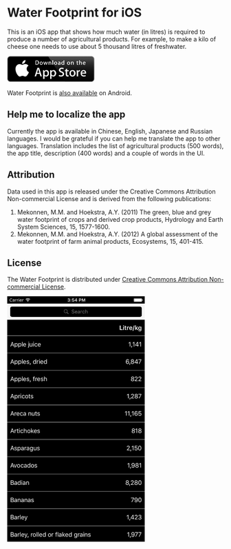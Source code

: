 # Water Footprint for iOS

This is an iOS app that shows how much water (in litres) is required to produce a number of agricultural products. For example, to make a kilo of cheese one needs to use about 5 thousand litres of freshwater.

<a href='https://itunes.apple.com/us/app/water-footprint/id1044041294' title='Download on App Store'><img src='https://raw.githubusercontent.com/evgenyneu/water-footprint-ios/master/Graphics/Readme/appstore_badge.png' height="60" alt='Download Water Footprint on App Store' class='AppStoreBadge'></a>

Water Footprint is [also available](http://evgenii.com/projects/water-footprint-app-ios-android/) on Android.

## Help me to localize the app

Currently the app is available in Chinese, English, Japanese and Russian languages. I would be grateful if you can help me translate the app to other languages. Translation includes the list of agricultural products (500 words), the app title, description (400 words) and a couple of words in the UI.

## Attribution

Data used in this app is released under the Creative Commons Attribution Non-commercial License and is derived from the following publications:

1. Mekonnen, M.M. and Hoekstra, A.Y. (2011) The green, blue and grey water footprint of crops and derived crop products, Hydrology and Earth System Sciences, 15, 1577-1600.
1. Mekonnen, M.M. and Hoekstra, A.Y. (2012) A global assessment of the water footprint of farm animal products, Ecosystems, 15, 401-415.

## License

The Water Footprint is distributed under [Creative Commons Attribution Non-commercial License](/LICENSE).

<img src="https://raw.githubusercontent.com/evgenyneu/water-footprint-ios/master/Graphics/Readme/water_footprint_ios_english.png" alt="Water Footprint for iOS" width="320">
